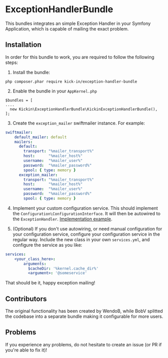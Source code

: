 # ExceptionHandlerBundle
This bundles integrates an simple Exception Handler in your Symfony Application, which is capable of mailing the exact problem. 

## Installation

In order for this bundle to work, you are required to follow the following steps:

1. Install the bundle:
```
php composer.phar require kick-in/exception-handler-bundle
```

2. Enable the bundle in your `AppKernel.php`
```
$bundles = [
....
  new Kickin\ExceptionHandlerBundle\KickinExceptionHandlerBundle(),
];
```

3. Create the `exception_mailer` swiftmailer instance. For example:
```yml
swiftmailer:
    default_mailer: default
    mailers:
      default:
        transport: "%mailer_transport%"
        host:      "%mailer_host%"
        username:  "%mailer_user%"
        password:  "%mailer_password%"
        spool: { type: memory }
      exception_mailer:
        transport: "%mailer_transport%"
        host:      "%mailer_host%"
        username:  "%mailer_user%"
        password:  "%mailer_password%"
        spool: { type: memory }
```

4. Implement your custom configuration service. This should implement the `Configuration\ConfigurationInterface`. It will
 then be autowired to the `ExceptionHandler`. [Implementation example](Resources/doc/configuration-example.md).

6. (Optional) If you don't use autowiring, or need manual configuration for your configuration service, configure your
configuration service in the regular way. Include the new class in your own `services.yml`, and configure the service as you like:
```yml
services:
    <your_class_here>:
        arguments:
          $cacheDir: '%kernel.cache_dir%'
          <argument>: '@someservice'
```

That should be it, happy exception mailing!

## Contributors

The original functionality has been created by WendoB, while BobV splitted the codebase into a separate bundle making
it configurable for more users.


## Problems

If you experience any problems, do not hesitate to create an issue (or PR if you're able to fix it)!
